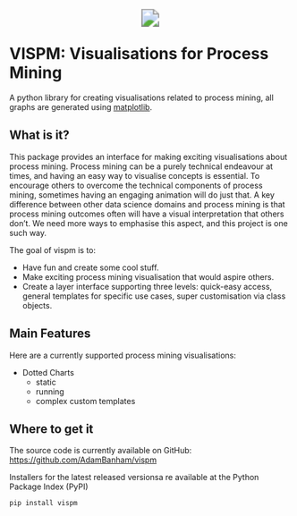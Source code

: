 
<p align="center">
    <img src="https://vispm.s3.ap-southeast-2.amazonaws.com/_logo.svg" style="transform: scale(2.0)">
</p>

# VISPM: Visualisations for Process Mining

A python library for creating visualisations related to process mining, all graphs are generated using [matplotlib](https://pypi.org/project/matplotlib/).

## What is it?
This package provides an interface for making exciting visualisations about process mining. Process mining can be a purely technical endeavour at times, and having an easy way to visualise concepts is essential. To encourage others to overcome the technical components of process mining, sometimes having an engaging animation will do just that. A key difference between other data science domains and process mining is that process mining outcomes often will have a visual interpretation that others don’t. We need more ways to emphasise this aspect, and this project is one such way.

The goal of vispm is to:
- Have fun and create some cool stuff.
- Make exciting process mining visualisation that would aspire others.
- Create a layer interface supporting three levels: quick-easy access, general templates for specific use cases, super customisation via class objects. 

## Main Features

Here are a currently supported process mining visualisations:
- Dotted Charts
    - static
    - running
    - complex custom templates

## Where to get it 

The source code is currently available on GitHub: https://github.com/AdamBanham/vispm

Installers for the latest released versionsa re available at the Python Package Index (PyPI)
```
pip install vispm
```
